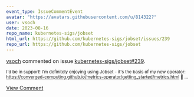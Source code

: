```yaml
---
event_type: IssueCommentEvent
avatar: "https://avatars.githubusercontent.com/u/814322?"
user: vsoch
date: 2023-08-16
repo_name: kubernetes-sigs/jobset
html_url: https://github.com/kubernetes-sigs/jobset/issues/239
repo_url: https://github.com/kubernetes-sigs/jobset
---
```


<a href='https://github.com/vsoch' target='_blank'>vsoch</a> commented on issue <a href='https://github.com/kubernetes-sigs/jobset/issues/239' target='_blank'>kubernetes-sigs/jobset#239</a>.

<small>I'd be in support! I'm definitely enjoying using Jobset - it's the basis of my new operator: https://converged-computing.github.io/metrics-operator/getting_started/metrics.html :partying_face: ...</small>

<a href='https://github.com/kubernetes-sigs/jobset/issues/239' target='_blank'>View Comment</a>